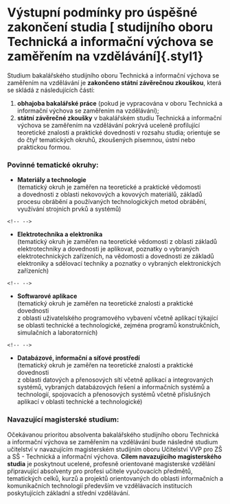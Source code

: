 # Výstupní podmínky pro úspěšné zakončení studia [ studijního oboru Technická a informační výchova se zaměřením na vzdělávání]{.styl1}

Studium bakalářského studijního oboru Technická a informační výchova se
zaměřením na vzdělávání je **zakončeno státní závěrečnou zkouškou**,
která se skládá z následujících částí:

1.  **obhajoba bakalářské práce** (pokud je vypracována v oboru
    Technická a informační výchova se zaměřením na vzdělávání);
2.  **státní závěrečné zkoušky** v bakalářském studiu Technická a
    informační výchova se zaměřením na vzdělávání pokrývá uceleně
    profilující teoretické znalosti a praktické dovednosti v rozsahu
    studia; orientuje se do čtyř tematických okruhů, zkoušených
    písemnou, ústní nebo praktickou formou.

### Povinné tematické okruhy:

-   **Materiály a technologie**\
    (tematický okruh je zaměřen na teoretické a praktické vědomosti
    a dovednosti z oblasti nekovových a kovových materiálů, základů
    procesu obrábění a používaných technologických metod obrábění,
    využívání strojních prvků a systémů)

```{=html}
<!-- -->
```
-   **Elektrotechnika a elektronika**\
    (tematický okruh je zaměřen na teoretické vědomosti z oblasti
    základů elektrotechniky a dovednosti je aplikovat, poznatky o
    vybraných elektrotechnických zařízeních, na vědomosti a dovednosti
    ze základů elektroniky a sdělovací techniky a poznatky o vybraných
    elektronických zařízeních)

```{=html}
<!-- -->
```
-   **Softwarové aplikace**\
    (tematický okruh je zaměřen na teoretické znalosti a praktické
    dovednosti\
    z oblasti uživatelského programového vybavení včetně aplikací
    týkající se oblasti technické a technologické, zejména programů
    konstrukčních, simulačních a laboratorních)

```{=html}
<!-- -->
```
-   **Databázové, informační a síťové prostředí**\
    (tematický okruh je zaměřen na teoretické znalosti a praktické
    dovednosti\
    z oblasti datových a přenosových sítí včetně aplikací a
    integrovaných systémů, vybraných databázových řešení a informačních
    systémů a technologií, spojovacích a přenosových systémů včetně
    příslušných aplikací v oblasti technické a technologické)

### Navazující magisterské studium:

Očekávanou prioritou absolventa bakalářského studijního oboru Technická
a informační výchova se zaměřením na vzdělávání bude následné studium
učitelství v navazujícím magisterském studijním oboru Učitelství VVP pro
ZŠ a SŠ - Technická a informační výchova. **Cílem navazujícího
magisterského studia** je poskytnout ucelené, profesně orientované
magisterské vzdělání připravující absolventy pro profesi učitele
vyučovacích předmětů, tematických celků, kurzů a projektů orientovaných
do oblasti informačních a komunikačních technologií především ve
vzdělávacích institucích poskytujících základní a střední vzdělávání.
